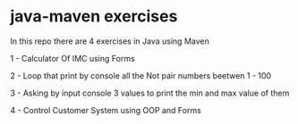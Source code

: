 # java-maven exercises

In this repo there are 4 exercises in Java using Maven

1 - Calculator Of IMC using Forms

2 - Loop that print by console all the Not pair numbers beetwen 1 - 100

3 - Asking by input console 3 values to print the min and max value of them

4 - Control Customer System using OOP and Forms


